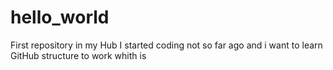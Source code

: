 # hello_world
First repository in my Hub
I started coding not so far ago and i want to learn GitHub structure to work whith is
